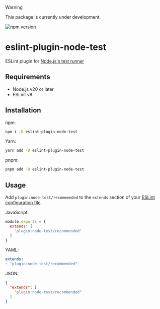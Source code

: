 > [!WARNING]
> This package is currently under development.

[![npm version](https://badge.fury.io/js/eslint-plugin-node-test.svg)](https://badge.fury.io/js/eslint-plugin-node-test)

# eslint-plugin-node-test

ESLint plugin for [Node.js's test runner](https://nodejs.org/api/test.html)

## Requirements

- Node.js v20 or later
- ESLint v8

## Installation

npm:

```sh
npm i -D eslint-plugin-node-test
```

Yarn:

```sh
yarn add -D eslint-plugin-node-test
```

pnpm:

```sh
pnpm add -D eslint-plugin-node-test	
```

## Usage

Add `plugin:node-test/recommended` to the `extends` section of your [ESLint configuration file](https://eslint.org/docs/latest/use/configure/configuration-files-deprecated).

JavaScript:

```javascript
module.exports = {
  extends: [
    'plugin:node-test/recommended'
  ]
}
```

YAML:

```yaml
extends: 
- "plugin:node-test/recommended"
```

JSON:

```json
{
  "extends": [
    "plugin:node-test/recommended"
  ]
}
```
